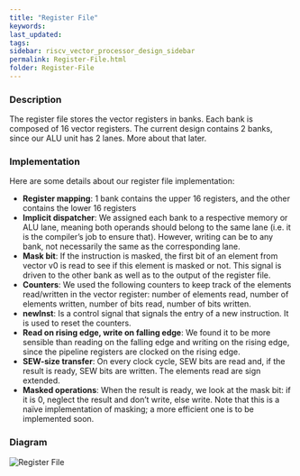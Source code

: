 ```yaml
---
title: "Register File"
keywords: 
last_updated: 
tags: 
sidebar: riscv_vector_processor_design_sidebar
permalink: Register-File.html
folder: Register-File
---
```


### Description

The register file stores the vector registers in banks. Each bank is composed of 16 vector registers. The current design contains 2 banks, since our ALU unit has 2 lanes. More about that later.

### Implementation

Here are some details about our register file implementation:

- **Register mapping**: 1 bank contains the upper 16 registers, and the other
  contains the lower 16 registers
- **Implicit dispatcher**: We assigned each bank to a respective memory or ALU lane, meaning both operands should belong to the same lane (i.e. it is the compiler’s job to ensure that). However, writing can be to any bank, not necessarily the same as the corresponding lane.
- **Mask bit**: If the instruction is masked, the first bit of an element from vector v0 is read to see if this element is masked or not. This signal is driven to the other bank as well as to the output of the register file.
- **Counters**: We used the following counters to keep track of the elements read/written in the vector register: number of elements read, number of elements written, number of bits read, number of bits written.
- **newInst**: Is a control signal that signals the entry of a new instruction. It is used to reset the counters.
- **Read on rising edge, write on falling edge**: We found it to be more sensible than reading on the falling edge and writing on the rising edge, since the pipeline registers are clocked on the rising edge.
- **SEW-size transfer**: On every clock cycle, SEW bits are read and, if the result is ready, SEW bits are written. The elements read are sign extended.
- **Masked operations**: When the result is ready, we look at the mask bit: if it is 0, neglect the result and don’t write, else write. Note that this is a naïve implementation of masking; a more efficient one is to be implemented soon.

### Diagram

![Register File](C:\Users\Hade\Desktop\RISC-V-Documentation\Images\Register-File.png)